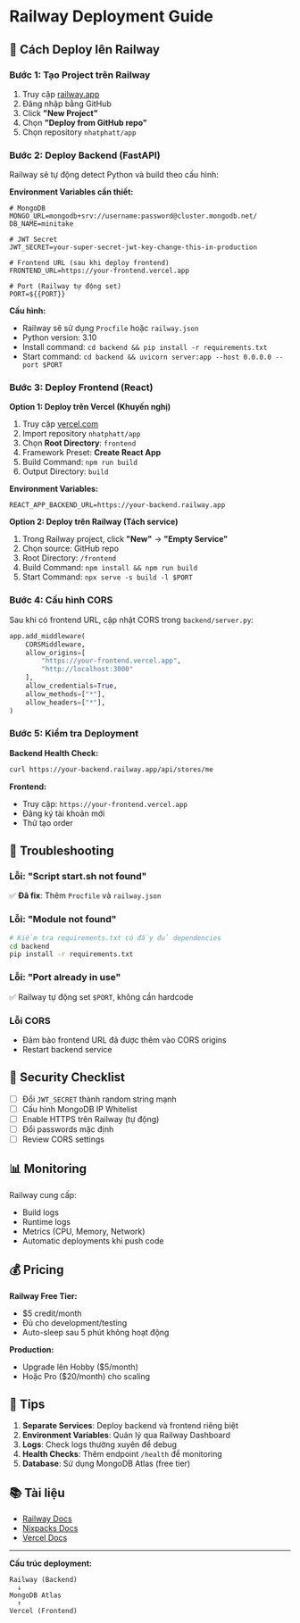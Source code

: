 # Railway Deployment Guide

## 🚀 Cách Deploy lên Railway

### Bước 1: Tạo Project trên Railway

1. Truy cập [railway.app](https://railway.app)
2. Đăng nhập bằng GitHub
3. Click **"New Project"**
4. Chọn **"Deploy from GitHub repo"**
5. Chọn repository `nhatphatt/app`

### Bước 2: Deploy Backend (FastAPI)

Railway sẽ tự động detect Python và build theo cấu hình:

**Environment Variables cần thiết:**

```env
# MongoDB
MONGO_URL=mongodb+srv://username:password@cluster.mongodb.net/
DB_NAME=minitake

# JWT Secret
JWT_SECRET=your-super-secret-jwt-key-change-this-in-production

# Frontend URL (sau khi deploy frontend)
FRONTEND_URL=https://your-frontend.vercel.app

# Port (Railway tự động set)
PORT=${{PORT}}
```

**Cấu hình:**
- Railway sẽ sử dụng `Procfile` hoặc `railway.json`
- Python version: 3.10
- Install command: `cd backend && pip install -r requirements.txt`
- Start command: `cd backend && uvicorn server:app --host 0.0.0.0 --port $PORT`

### Bước 3: Deploy Frontend (React)

**Option 1: Deploy trên Vercel (Khuyến nghị)**

1. Truy cập [vercel.com](https://vercel.com)
2. Import repository `nhatphatt/app`
3. Chọn **Root Directory**: `frontend`
4. Framework Preset: **Create React App**
5. Build Command: `npm run build`
6. Output Directory: `build`

**Environment Variables:**

```env
REACT_APP_BACKEND_URL=https://your-backend.railway.app
```

**Option 2: Deploy trên Railway (Tách service)**

1. Trong Railway project, click **"New"** → **"Empty Service"**
2. Chọn source: GitHub repo
3. Root Directory: `/frontend`
4. Build Command: `npm install && npm run build`
5. Start Command: `npx serve -s build -l $PORT`

### Bước 4: Cấu hình CORS

Sau khi có frontend URL, cập nhật CORS trong `backend/server.py`:

```python
app.add_middleware(
    CORSMiddleware,
    allow_origins=[
        "https://your-frontend.vercel.app",
        "http://localhost:3000"
    ],
    allow_credentials=True,
    allow_methods=["*"],
    allow_headers=["*"],
)
```

### Bước 5: Kiểm tra Deployment

**Backend Health Check:**
```bash
curl https://your-backend.railway.app/api/stores/me
```

**Frontend:**
- Truy cập: `https://your-frontend.vercel.app`
- Đăng ký tài khoản mới
- Thử tạo order

## 📝 Troubleshooting

### Lỗi: "Script start.sh not found"
✅ **Đã fix**: Thêm `Procfile` và `railway.json`

### Lỗi: "Module not found"
```bash
# Kiểm tra requirements.txt có đầy đủ dependencies
cd backend
pip install -r requirements.txt
```

### Lỗi: "Port already in use"
✅ Railway tự động set `$PORT`, không cần hardcode

### Lỗi CORS
- Đảm bảo frontend URL đã được thêm vào CORS origins
- Restart backend service

## 🔐 Security Checklist

- [ ] Đổi `JWT_SECRET` thành random string mạnh
- [ ] Cấu hình MongoDB IP Whitelist
- [ ] Enable HTTPS trên Railway (tự động)
- [ ] Đổi passwords mặc định
- [ ] Review CORS settings

## 📊 Monitoring

Railway cung cấp:
- Build logs
- Runtime logs
- Metrics (CPU, Memory, Network)
- Automatic deployments khi push code

## 💰 Pricing

**Railway Free Tier:**
- $5 credit/month
- Đủ cho development/testing
- Auto-sleep sau 5 phút không hoạt động

**Production:**
- Upgrade lên Hobby ($5/month)
- Hoặc Pro ($20/month) cho scaling

## 🎯 Tips

1. **Separate Services**: Deploy backend và frontend riêng biệt
2. **Environment Variables**: Quản lý qua Railway Dashboard
3. **Logs**: Check logs thường xuyên để debug
4. **Health Checks**: Thêm endpoint `/health` để monitoring
5. **Database**: Sử dụng MongoDB Atlas (free tier)

## 📚 Tài liệu

- [Railway Docs](https://docs.railway.app)
- [Nixpacks Docs](https://nixpacks.com)
- [Vercel Docs](https://vercel.com/docs)

---

**Cấu trúc deployment:**
```
Railway (Backend)
  ↓
MongoDB Atlas
  ↑
Vercel (Frontend)
```
